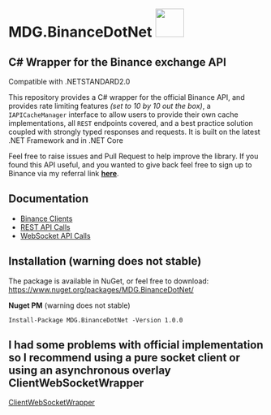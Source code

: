 # MDG.BinanceDotNet <img src="https://i.imgur.com/x2YPVe6.png" width="56" />

## C# Wrapper for the Binance exchange API

Compatible with .NETSTANDARD2.0

This repository provides a C# wrapper for the official Binance API, and provides rate limiting features _(set to 10 by 10 out the box)_, a `IAPICacheManager` interface to allow users to provide their own cache implementations, all `REST` endpoints covered, and a best practice solution coupled with strongly typed responses and requests. It is built on the latest .NET Framework and in .NET Core

Feel free to raise issues and Pull Request to help improve the library. If you found this API useful, and you wanted to give back feel free to sign up to Binance via my referral link [**here**](https://www.binance.com/?ref=10886925).

## Documentation
- [Binance Clients](https://github.com/binance-exchange/BinanceDotNet/blob/master/docs/BINANCE-CLIENTS.md)
- [REST API Calls](https://github.com/binance-exchange/BinanceDotNet/blob/master/docs/REST-API.md)
- [WebSocket API Calls](https://github.com/binance-exchange/BinanceDotNet/blob/master/docs/WEBSOCKET-API.md)

## Installation (warning does not stable)
The package is available in NuGet, or feel free to download:
https://www.nuget.org/packages/MDG.BinanceDotNet/

**Nuget PM** (warning does not stable)
```
Install-Package MDG.BinanceDotNet -Version 1.0.0
```

## I had some problems with official implementation so I recommend using a pure socket client or using an asynchronous overlay ClientWebSocketWrapper
[ClientWebSocketWrapper](https://github.com/mrbighokage/ClientWebSocketWrapper.DotNet)


